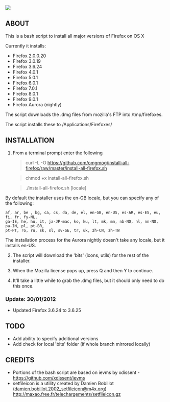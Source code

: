 ![](https://github.com/omgmog/install-all-firefox/raw/master/bits/fxfirefox-folder.png)

## ABOUT

This is a bash script to install all major versions of Firefox on OS X

Currently it installs:

- Firefox 2.0.0.20
- Firefox 3.0.19
- Firefox 3.6.24
- Firefox 4.0.1
- Firefox 5.0.1
- Firefox 6.0.1
- Firefox 7.0.1
- Firefox 8.0.1
- Firefox 9.0.1
- Firefox Aurora (nightly)

The script downloads the .dmg files from mozilla's FTP into /tmp/firefoxes.

The script installs these to /Applications/Firefoxes/

## INSTALLATION

1. From a terminal prompt enter the following

    > curl -L -O https://github.com/omgmog/install-all-firefox/raw/master/install-all-firefox.sh
    
    > chmod +x install-all-firefox.sh
    
    > ./install-all-firefox.sh [locale]

By default the installer uses the en-GB locale, but you can specify any of the following:

    af, ar, be , bg, ca, cs, da, de, el, en-GB, en-US, es-AR, es-ES, eu, fi, fr, fy-NL, 
    ga-IE, he, hu, it, ja-JP-mac, ko, ku, lt, mk, mn, nb-NO, nl, nn-NO, pa-IN, pl, pt-BR, 
    pt-PT, ro, ru, sk, sl, sv-SE, tr, uk, zh-CN, zh-TW

The installation process for the Aurora nightly doesn't take any locale, but it installs en-US.

2. The script will download the 'bits' (icons, utils) for the rest of the installer.

3. When the Mozilla license pops up, press Q and then Y to continue.

4. It'll take a little while to grab the .dmg files, but it should only need to do this once.




### Update: 30/01/2012
- Updated Firefox 3.6.24 to 3.6.25

## TODO
- Add ability to specify additional versions
- Add check for local 'bits' folder (if whole branch mirrored locally)


## CREDITS
- Portions of the bash script are based on ievms by xdissent - https://github.com/xdissent/ievms
- setfileicon is a utility created by Damien Bobillot (damien.bobillot.2002_setfileicon@m4x.org) http://maxao.free.fr/telechargements/setfileicon.gz
